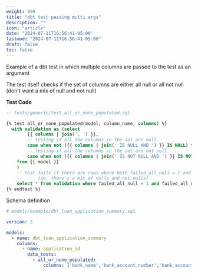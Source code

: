 ```yaml
---
weight: 999
title: "dbt test passing multi args"
description: ""
icon: "article"
date: "2024-07-11T16:56:41-05:00"
lastmod: "2024-07-11T16:56:41-05:00"
draft: false
toc: false
---
```


Example of a dbt test in which multiple columns are passed to the test as an argument

The test itself checks if the set of columns are either all null or all not null (don't want a mix of null and not null)

**Test Code**

```sql
-- tests/generic/test_all_or_none_populated.sql

{% test all_or_none_populated(model, column_name, columns) %}
  with validation as (select 	
		{{ columns | join(', ') }},
		-- testing if all the columns in the set are null
        case when not ({{ columns | join(' IS NULL AND ') }} IS NULL) then 1 else 0 end as failed_all_null,
		-- testing if all the columns in the set are not null
        case when not ({{ columns | join(' IS NOT NULL AND ') }} IS NOT NULL) then 1 else 0 end as failed_all_not_null
	from {{ model }}
    )
    -- test fails if there are rows where both failed_all_null = 1 and failed_all_not_null = 1
    --		(ie. there's a mix of nulls and not nulls)
    select * from validation where failed_all_null = 1 and failed_all_not_null = 1
{% endtest %}
```

Schema definition

```yaml
# models/example/dbt_loan_application_summary.sql

version: 2

models:
  - name: dbt_loan_application_summary
    columns:
      - name: application_id
        data_tests:
          - all_or_none_populated:
              columns: ['bank_name','bank_account_number','bank_account_type','bank_routing_number']
```